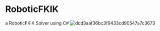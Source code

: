 # RoboticFKIK
a RoboticFKIK Solver using C#
![ddd3aaf36bc3f9433cd90547a7c3673](https://user-images.githubusercontent.com/47430855/198104000-022364cf-1e0b-4c7f-bf55-7a40ca134d2b.jpg)
